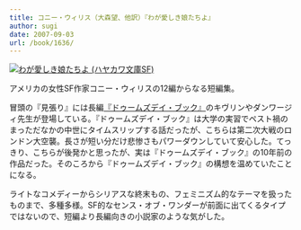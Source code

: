 ```yaml
---
title: コニー・ウィリス（大森望、他訳）『わが愛しき娘たちよ』
author: sugi
date: 2007-09-03
url: /book/1636/
---
```

<a href="http://www.amazon.co.jp/exec/obidos/ASIN/415010977X/chezsugi-22/ref=nosim/" name="amazletlink" target="_blank"><img src="http://i1.wp.com/images-jp.amazon.com/images/G/09/icons/books/comingsoon_books.gif?w=660" alt="わが愛しき娘たちよ (ハヤカワ文庫SF)" class="alignleft" alt="no image" data-recalc-dims="1" /></a>

アメリカの女性SF作家コニー・ウィリスの12編からなる短編集。

冒頭の『見張り』には長編[『ドゥームズデイ・ブック』][1]のキヴリンやダンワージィ先生が登場している。『ドゥームズデイ・ブック』は大学の実習でペスト禍のまっただなかの中世にタイムスリップする話だったが、こちらは第二次大戦のロンドン大空襲。長さが短い分だけ悲惨さもパワーダウンしていて安心した。てっきり、こちらが後発かと思ったが、実は『ドゥームズデイ・ブック』の10年前の作品だった。そのころから『ドゥームズデイ・ブック』の構想を温めていたことになる。

ライトなコメディーからシリアスな終末もの、フェミニズム的なテーマを扱ったものまで、多種多様。SF的なセンス・オブ・ワンダーが前面に出てくるタイプではないので、短編より長編向きの小説家のような気がした。


 [1]: /book/20070306.html
